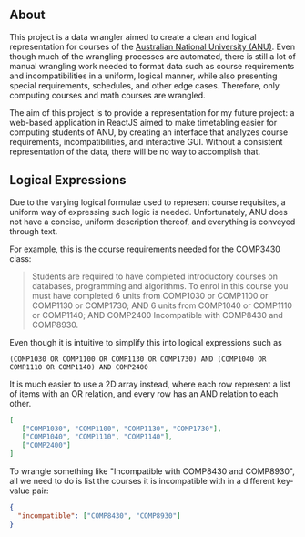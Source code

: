 ## About

This project is a data wrangler aimed to create a clean and logical
representation for courses of the [Australian National University (ANU)](https://www.anu.edu.au/). Even
though much of the wrangling processes are automated, there is still a lot of manual wrangling work needed 
to format data such as course requirements and incompatibilities in a uniform, logical manner, while also
presenting special requirements, schedules, and other edge cases. Therefore, only computing courses and math courses
are wrangled. 

The aim of this project is to provide a representation for my future project: a web-based application in
ReactJS aimed to make timetabling easier for computing students of ANU, by creating an interface that
analyzes course requirements, incompatibilities, and interactive GUI. Without a consistent representation
of the data, there will be no way to accomplish that. 

## Logical Expressions

Due to the varying logical formulae used to represent course requisites, a uniform
way of expressing such logic is needed. Unfortunately, ANU does not have a concise, uniform
description thereof, and everything is conveyed through text. 

For example, this is the course requirements needed for the COMP3430 class:

> Students are required to have completed introductory courses on databases, programming and algorithms. 
To enrol in this course you must have completed
   6 units from COMP1030 or COMP1100 or COMP1130 or COMP1730; AND
   6 units from COMP1040 or COMP1110 or COMP1140; AND 
   COMP2400
Incompatible with COMP8430 and COMP8930.

Even though it is intuitive to simplify this into logical expressions such as
```
(COMP1030 OR COMP1100 OR COMP1130 OR COMP1730) AND (COMP1040 OR COMP1110 OR COMP1140) AND COMP2400
```

It is much easier to use a 2D array instead, where each row represent
a list of items with an OR relation, and every row has an AND relation to each other.

```json
[
   ["COMP1030", "COMP1100", "COMP1130", "COMP1730"],
   ["COMP1040", "COMP1110", "COMP1140"],
   ["COMP2400"]
]
```

To wrangle something like "Incompatible with COMP8430 and COMP8930", all we need to do is list the courses it is incompatible with
in a different key-value pair:

```json
{
  "incompatible": ["COMP8430", "COMP8930"] 
}
```